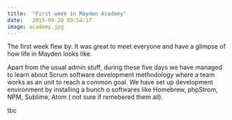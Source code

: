 ```yaml
---
title:  "First week in Mayden Academy"
date:   2015-09-20 09:54:17
image: academy.jpg
---
```

The first week flew by. It was great to meet everyone and have a glimpse of how life in Mayden looks like.

Apart from the usual admin stuff, during these five days we have managed to learn about Scrum software development methodology where a team works as an unit to reach a common goal. We have set up development environment by installing a bunch o softwares like Homebrew, phpStrom, NPM, Sublime, Atom ( not sure if remebered them all).

tbc

